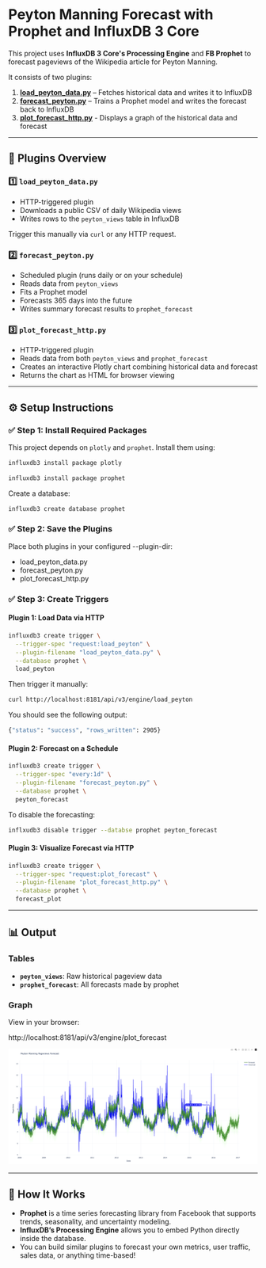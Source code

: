 # Peyton Manning Forecast with Prophet and InfluxDB 3 Core

This project uses **InfluxDB 3 Core's Processing Engine** and **FB Prophet** to forecast pageviews of the Wikipedia article for Peyton Manning.

It consists of two plugins:

1. **[load_peyton_data.py](load_peyton_data.py)** – Fetches historical data and writes it to InfluxDB  
2. **[forecast_peyton.py](forecast_peyton.py)** – Trains a Prophet model and writes the forecast back to InfluxDB
3. **[plot_forecast_http.py](plot_forecast_http.py)** - Displays a graph of the historical data and forecast

---

## 🧩 Plugins Overview

### 1️⃣ `load_peyton_data.py`

- HTTP-triggered plugin  
- Downloads a public CSV of daily Wikipedia views  
- Writes rows to the `peyton_views` table in InfluxDB  

Trigger this manually via `curl` or any HTTP request.

### 2️⃣ `forecast_peyton.py`

- Scheduled plugin (runs daily or on your schedule)  
- Reads data from `peyton_views`  
- Fits a Prophet model  
- Forecasts 365 days into the future  
- Writes summary forecast results to `prophet_forecast`  

### 3️⃣ `plot_forecast_http.py`

- HTTP-triggered plugin  
- Reads data from both `peyton_views` and `prophet_forecast`  
- Creates an interactive Plotly chart combining historical data and forecast  
- Returns the chart as HTML for browser viewing

---

## ⚙️ Setup Instructions

### ✅ Step 1: Install Required Packages

This project depends on `plotly` and `prophet`. Install them using:

```bash
influxdb3 install package plotly
```

```bash
influxdb3 install package prophet
```

Create a database:

```bash
influxdb3 create database prophet
```

### ✅ Step 2: Save the Plugins

Place both plugins in your configured --plugin-dir:

- load_peyton_data.py
- forecast_peyton.py
- plot_forecast_http.py  

### ✅ Step 3: Create Triggers

#### Plugin 1: Load Data via HTTP

```bash
influxdb3 create trigger \
  --trigger-spec "request:load_peyton" \
  --plugin-filename "load_peyton_data.py" \
  --database prophet \
  load_peyton
```

Then trigger it manually:

```bash
curl http://localhost:8181/api/v3/engine/load_peyton
```

You should see the following output:

```bash
{"status": "success", "rows_written": 2905}
```

#### Plugin 2: Forecast on a Schedule

```bash
influxdb3 create trigger \
  --trigger-spec "every:1d" \
  --plugin-filename "forecast_peyton.py" \
  --database prophet \
  peyton_forecast
```

To disable the forecasting:

```bash
inflxudb3 disable trigger --databse prophet peyton_forecast
```

#### Plugin 3: Visualize Forecast via HTTP

```bash
influxdb3 create trigger \
  --trigger-spec "request:plot_forecast" \
  --plugin-filename "plot_forecast_http.py" \
  --database prophet \
  forecast_plot
```

---

## 📊 Output

### Tables

- **`peyton_views`**: Raw historical pageview data  
- **`prophet_forecast`**: All forecasts made by prophet

### Graph

View in your browser:

 http://localhost:8181/api/v3/engine/plot_forecast

![visualization](img/graph.png)

---

## 🧠 How It Works

- **Prophet** is a time series forecasting library from Facebook that supports trends, seasonality, and uncertainty modeling.  
- **InfluxDB’s Processing Engine** allows you to embed Python directly inside the database.  
- You can build similar plugins to forecast your own metrics, user traffic, sales data, or anything time-based!
